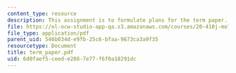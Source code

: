 ```yaml
---
content_type: resource
description: This assignment is to formulate plans for the term paper.
file: https://ol-ocw-studio-app-qa.s3.amazonaws.com/courses/20-410j-molecular-cellular-and-tissue-biomechanics-be-410j-spring-2003/6d0faef5ceede2887e77f6f0a18291dc_term_paper.pdf
file_type: application/pdf
parent_uid: 546b034d-e9fb-25c6-bfaa-9673ca3a9f35
resourcetype: Document
title: term_paper.pdf
uid: 6d0faef5-ceed-e288-7e77-f6f0a18291dc
---
```


